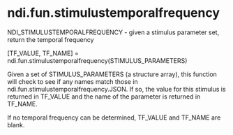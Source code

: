 # ndi.fun.stimulustemporalfrequency

  NDI_STIMULUSTEMPORALFREQUENCY - given a stimulus parameter set, return the temporal frequency
 
  [TF_VALUE, TF_NAME] = ndi.fun.stimulustemporalfrequency(STIMULUS_PARAMETERS)
 
  Given a set of STIMULUS_PARAMETERS (a structure array), this function will
  check to see if any names match those in ndi.fun.stimulustemporalfrequency.JSON.
  If so, the value for this stimulus is returned in TF_VALUE and the name of
  the parameter is returned in TF_NAME.
 
  If no temporal frequency can be determined, TF_VALUE and TF_NAME are blank.
